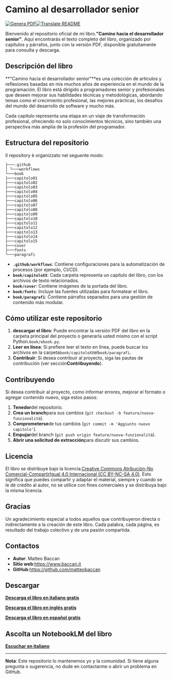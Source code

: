 # Camino al desarrollador senior

[![Genera PDF](https://github.com/matteobaccan/PathToSeniorDeveloper/actions/workflows/generatepdf.yml/badge.svg)](https://github.com/matteobaccan/PathToSeniorDeveloper/actions/workflows/generatepdf.yml)[![Translate README](https://github.com/matteobaccan/PathToSeniorDeveloper/actions/workflows/translatereadme.yml/badge.svg)](https://github.com/matteobaccan/PathToSeniorDeveloper/actions/workflows/translatereadme.yml)

Bienvenido al repositorio oficial de mi libro.**"Camino hacia el desarrollador senior"**. Aquí encontrarás el texto completo del libro, organizado por capítulos y párrafos, junto con la versión PDF, disponible gratuitamente para consulta y descarga.

## Descripción del libro

**"Camino hacia el desarrollador senior"**es una colección de artículos y reflexiones basadas en mis muchos años de experiencia en el mundo de la programación. El libro está dirigido a programadores senior y profesionales que deseen mejorar sus habilidades técnicas y metodológicas, abordando temas como el crecimiento profesional, las mejores prácticas, los desafíos del mundo del desarrollo de software y mucho más.

Cada capítulo representa una etapa en un viaje de transformación profesional, ofreciendo no solo conocimientos técnicos, sino también una perspectiva más amplia de la profesión del programador.

## Estructura del repositorio

Il repository è organizzato nel seguente modo:

```text
├───.github
│ └───workflows
└───book
├───capitolo01
├───capitolo02
├───capitolo03
├───capitolo04
├───capitolo05
├───capitolo06
├───capitolo07
├───capitolo08
├───capitolo09
├───capitolo10
├───capitolo11
├───capitolo12
├───capitolo13
├───capitolo14
├───capitolo15
├───cover
├───fonts
└───paragrafi
```

-   **`.github/workflows`**: Contiene configuraciones para la automatización de procesos (por ejemplo, CI/CD).
-   **`book/capitoloXX`**: Cada carpeta representa un capítulo del libro, con los archivos de texto relacionados.
-   **`book/cover`**: Contiene imágenes de la portada del libro.
-   **`book/fonts`**: Incluye las fuentes utilizadas para formatear el libro.
-   **`book/paragrafi`**: Contiene párrafos separados para una gestión de contenido más modular.

## Cómo utilizar este repositorio

1.  **descargar el libro**: Puede encontrar la versión PDF del libro en la carpeta principal del proyecto o generarla usted mismo con el script Python.`book/ebook.py`.
2.  **Leer en línea**: Si prefiere leer el texto en línea, puede buscar los archivos en la carpeta`book/capitoloXX`el`book/paragrafi`.
3.  **Contribuir**: Si desea contribuir al proyecto, siga las pautas de contribución (ver sección**Contribuyendo**).

## Contribuyendo

Si desea contribuir al proyecto, como informar errores, mejorar el formato o agregar contenido nuevo, siga estos pasos:

1.  **Tenedor**del repositorio.
2.  **Crea un branch**para sus cambios (`git checkout -b feature/nuova-funzionalità`).
3.  **Comprometerse**de tus cambios (`git commit -m 'Aggiunto nuovo capitolo'`).
4.  **Empujar**del branch (`git push origin feature/nuova-funzionalità`).
5.  **Abrir una solicitud de extracción**para discutir sus cambios.

## Licencia

El libro se distribuye bajo la licencia.[Creative Commons Atribución-No Comercial-CompartirIgual 4.0 Internacional (CC BY-NC-SA 4.0)](https://creativecommons.org/licenses/by-nc-sa/4.0/). Esto significa que puedes compartir y adaptar el material, siempre y cuando se le dé crédito al autor, no se utilice con fines comerciales y se distribuya bajo la misma licencia.

## Gracias

Un agradecimiento especial a todos aquellos que contribuyeron directa o indirectamente a la creación de este libro. Cada palabra, cada página, es resultado del trabajo colectivo y de una pasión compartida.

## Contactos

-   **Autor**: Matteo Baccan
-   **Sitio web**:<https://www.baccan.it>
-   **GitHub**:<https://github.com/matteobaccan>

## Descargar

**[Descarga el libro en italiano gratis](https://github.com/matteobaccan/PathToSeniorDeveloper/raw/refs/heads/main/Path%20to%20senior%20developer-it.pdf)**

**[Descarga el libro en inglés gratis](https://github.com/matteobaccan/PathToSeniorDeveloper/raw/refs/heads/main/Path%20to%20senior%20developer-en.pdf)**

**[Descarga el libro en español gratis](https://github.com/matteobaccan/PathToSeniorDeveloper/raw/refs/heads/main/Path%20to%20senior%20developer-es.pdf)**

## Ascolta un NotebookLM del libro

**[Escuchar en italiano](https://github.com/matteobaccan/PathToSeniorDeveloper/raw/refs/heads/main/book/bonus/The%20Evolving%20World%20of%20Software%20Development-it.wav)**

* * *

**Nota**: Este repositorio lo mantenemos yo y la comunidad. Si tiene alguna pregunta o sugerencia, no dude en contactarme o abrir un problema en GitHub.
